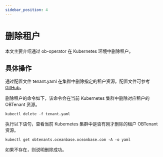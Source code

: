 ```yaml
---
sidebar_position: 4
---
```


# 删除租户

本文主要介绍通过 ob-operator 在 Kubernetes 环境中删除租户。

## 具体操作

通过配置文件 tenant.yaml 在集群中删除指定的租户资源。配置文件可参考 [GitHub](https://github.com/oceanbase/ob-operator/blob/2.3.1_release/example/tenant/tenant.yaml)。

删除租户的命令如下，该命令会在当前 Kubernetes 集群中删除对应租户的 OBTenant 资源。

```shell
kubectl delete -f tenant.yaml
```

执行以下语句，查看当前 Kubernetes 集群中是否有刚才删除的租户 OBTenant 资源。

```shell
kubectl get obtenants.oceanbase.oceanbase.com -A -o yaml
```

如果不存在，则说明删除成功。
